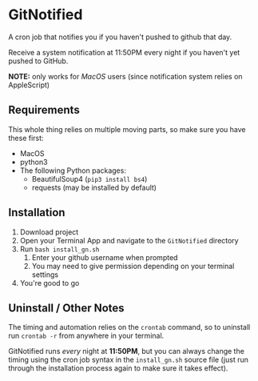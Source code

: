 # GitNotified
A cron job that notifies you if you haven't pushed to github that day.

Receive a system notification at 11:50PM every night if you haven't yet pushed to GitHub.

**NOTE:** only works for _MacOS_ users (since notification system relies on AppleScript)

## Requirements
This whole thing relies on multiple moving parts, so make sure you have these first:
* MacOS
* python3
* The following Python packages:
    * BeautifulSoup4 (`pip3 install bs4`)
    * requests (may be installed by default)

## Installation
1. Download project
2. Open your Terminal App and navigate to the `GitNotified` directory
3. Run `bash install_gn.sh`
   1. Enter your github username when prompted
   2. You may need to give permission depending on your terminal settings
4. You're good to go

## Uninstall / Other Notes
The timing and automation relies on the `crontab` command, so to uninstall run `crontab -r` from anywhere in your terminal.

GitNotified runs _every_ night at **11:50PM**, but you can always change the timing using the cron job syntax in the `install_gn.sh` source file (just run through the installation process again to make sure it takes effect).
